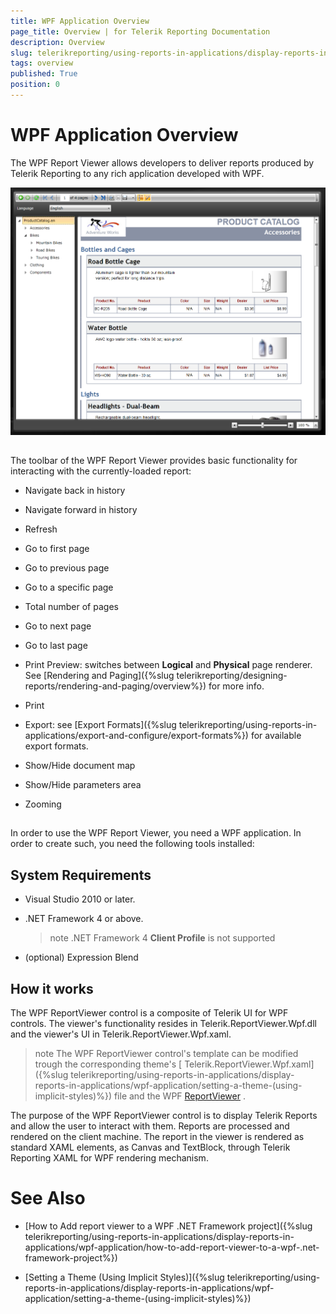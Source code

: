 ```yaml
---
title: WPF Application Overview
page_title: Overview | for Telerik Reporting Documentation
description: Overview
slug: telerikreporting/using-reports-in-applications/display-reports-in-applications/wpf-application/overview
tags: overview
published: True
position: 0
---
```


# WPF Application Overview



The WPF Report Viewer allows developers to deliver reports produced         by Telerik Reporting to any rich application developed with WPF.         

  ![](images/SilverlightViewer1.png)

## 

The toolbar of the WPF Report Viewer provides basic functionality for interacting           with the currently-loaded report:         

* Navigate back in history

* Navigate forward in history

* Refresh

* Go to first page

* Go to previous page

* Go to a specific page

* Total number of pages

* Go to next page

* Go to last page

* Print Preview: switches between __Logical__  and __Physical__  page renderer. See [Rendering and Paging]({%slug telerikreporting/designing-reports/rendering-and-paging/overview%}) for more info.             

* Print

* Export: see [Export Formats]({%slug telerikreporting/using-reports-in-applications/export-and-configure/export-formats%}) for available export formats.             

* Show/Hide document map

* Show/Hide parameters area

* Zooming

## 

In order to use the WPF Report Viewer, you need a WPF application.           In order to create such, you need the following tools installed:         

## System Requirements

* Visual Studio 2010 or later.

* .NET Framework 4 or above.             

   >note .NET Framework 4  __Client Profile__  is not supported               

* (optional) Expression Blend             

## How it works

The WPF ReportViewer control is a composite of Telerik UI for WPF controls.           The viewer's functionality resides in Telerik.ReportViewer.Wpf.dll and the viewer's UI in Telerik.ReportViewer.Wpf.xaml.         

>note The WPF ReportViewer control's template can be modified trough the corresponding theme's [ Telerik.ReportViewer.Wpf.xaml]({%slug telerikreporting/using-reports-in-applications/display-reports-in-applications/wpf-application/setting-a-theme-(using-implicit-styles)%}) file             and the WPF  [ReportViewer](/reporting/api/Telerik.ReportViewer.Wpf.ReportViewer) .           

The purpose of the WPF ReportViewer control is to display Telerik Reports and allow the user to interact with them.           Reports are processed and rendered on the client machine. The report in the viewer is rendered as standard XAML elements,            as Canvas and TextBlock, through Telerik Reporting XAML for WPF rendering mechanism.         

# See Also

 * [How to Add report viewer to a WPF .NET Framework project]({%slug telerikreporting/using-reports-in-applications/display-reports-in-applications/wpf-application/how-to-add-report-viewer-to-a-wpf-.net-framework-project%})

 * [Setting a Theme (Using Implicit Styles)]({%slug telerikreporting/using-reports-in-applications/display-reports-in-applications/wpf-application/setting-a-theme-(using-implicit-styles)%})
